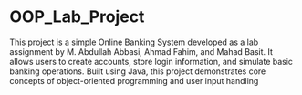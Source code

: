 # OOP_Lab_Project
This project is a simple Online Banking System developed as a lab assignment by M. Abdullah Abbasi, Ahmad Fahim, and Mahad Basit. It allows users to create accounts, store login information, and simulate basic banking operations. Built using Java, this project demonstrates core concepts of object-oriented programming and user input handling
